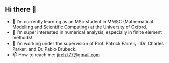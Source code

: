 ## Hi there 👋


- 🌱 I’m currently learning as an MSc student in MMSC (Mathematical Modelling and Scientific Computing) at the University of Oxford.
- 👯 I’m super interested in numerical analysis, especially in finite element methods!
- 🤔 I’m working under the supervision of Prof. Patrick Farrell， Dr. Charles Parker, and Dr. Pablo Brubeck. 
- 📫 How to reach me: jireh.t77@gmail.com

